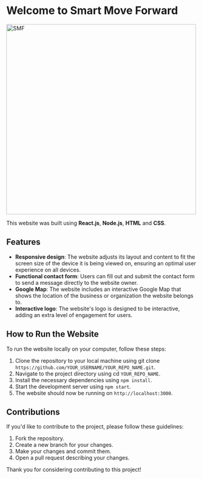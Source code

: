 # Welcome to Smart Move Forward

<img src="https://user-images.githubusercontent.com/25554171/209997189-e61802e3-dd49-46b6-8fda-90fab8e4bd55.jpg" alt="SMF" width="500">

This website was built using **React.js**, **Node.js**, **HTML** and **CSS**.

## Features
* **Responsive design**: The website adjusts its layout and content to fit the screen size of the device it is being viewed on, ensuring an optimal user experience on all devices.
* **Functional contact form**: Users can fill out and submit the contact form to send a message directly to the website owner.
* **Google Map**: The website includes an interactive Google Map that shows the location of the business or organization the website belongs to.
* **Interactive logo**: The website's logo is designed to be interactive, adding an extra level of engagement for users.

## How to Run the Website

To run the website locally on your computer, follow these steps:

1. Clone the repository to your local machine using git clone `https://github.com/YOUR_USERNAME/YOUR_REPO_NAME.git`.
2. Navigate to the project directory using cd `YOUR_REPO_NAME`.
3. Install the necessary dependencies using `npm install`.
4. Start the development server using `npm start`.
5. The website should now be running on `http://localhost:3000`.

## Contributions

If you'd like to contribute to the project, please follow these guidelines:

1. Fork the repository.
2. Create a new branch for your changes.
3. Make your changes and commit them.
4. Open a pull request describing your changes.

Thank you for considering contributing to this project!
